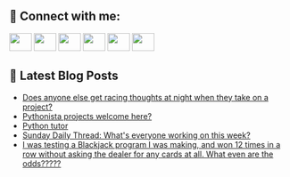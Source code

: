 ## 🔎 Connect with me:
[<img height="32" width="40" src="https://cdn.jsdelivr.net/npm/simple-icons@v5/icons/telegram.svg" />](https://t.me/bullbesh)
[<img height="32" width="40" src="https://cdn.jsdelivr.net/npm/simple-icons@v5/icons/vk.svg" />](https://vk.com/bullbesh)
[<img height="32" width="40" src="https://cdn.jsdelivr.net/npm/simple-icons@v5/icons/twitter.svg" />](https://twitter.com/bullbesh1)
[<img height="32" width="40" src="https://cdn.jsdelivr.net/npm/simple-icons@v5/icons/instagram.svg" />](https://www.instagram.com/bullbesh)
[<img height="32" width="40" src="https://cdn.jsdelivr.net/npm/simple-icons@v5/icons/reddit.svg" />](https://www.reddit.com/user/bullbesh)
[<img height="32" width="40" src="https://cdn.jsdelivr.net/npm/simple-icons@v5/icons/youtube.svg" />](https://www.youtube.com/channel/UCtfjRs6uzgq5mfm8S06WTcg)

## 📕 Latest Blog Posts
<!-- BLOG-POST-LIST:START -->
- [Does anyone else get racing thoughts at night when they take on a project?](https://www.reddit.com/r/Python/comments/v56ngh/does_anyone_else_get_racing_thoughts_at_night/)
- [Pythonista projects welcome here?](https://www.reddit.com/r/Python/comments/v562x0/pythonista_projects_welcome_here/)
- [Python tutor](https://www.reddit.com/r/Python/comments/v51us9/python_tutor/)
- [Sunday Daily Thread: What&#39;s everyone working on this week?](https://www.reddit.com/r/Python/comments/v51dp2/sunday_daily_thread_whats_everyone_working_on/)
- [I was testing a Blackjack program I was making, and won 12 times in a row without asking the dealer for any cards at all. What even are the odds?????](https://www.reddit.com/r/Python/comments/v501ng/i_was_testing_a_blackjack_program_i_was_making/)
<!-- BLOG-POST-LIST:END -->
